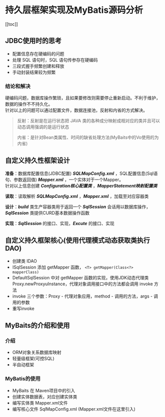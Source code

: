 # 持久层框架实现及MyBatis源码分析

[[toc]]

## JDBC使用时的思考
   - 配置信息存在硬编码的问题
   - 处理 SQL 语句时，SQL 语句传参存在硬编码
   - 三段式握手频繁创建和释放
   - 手动封装结果较为频繁

### 结论和解决

硬编码问题，数据库操作繁琐，且如果要修改则需要停止重新启动。不利于维护，数据的操作不不持久化。<br>
针对以上的问题可以通过配置文件，数据连接池，反射和内省的方式解决。

> 反射：反射是在运行状态把 JAVA 类的各种成分映射成相对应的类并且可以动态调用强调的是运行状态
>
> 内省：是针对Bean类属性、时间的缺省处理方法(MyBaits中的Vo使用的为内省)


## 自定义持久性框架设计
**准备**：数据库配置信息(JDBC配置) _**SQLMapConfig.xml**_ ，SQL配置信息(Sql语句、参数返回值) _**Mapper.xml**_ ，一个实体对于一个Mapper。<br>
针对以上信息创建 _**Configuration核心配置类**_ ，_**MapperStatement映射配置类**_<br>

**读取**：读取解析 _**SQLMapConfig.xml**_ ，_**Mapper.xml**_ ，加载至对应容器类<br>

**设计**：_**build**_ 类生产容器类用于返回一个 _**SqlSession**_ 会话用以数据库操作，_**SqlSession**_ 类提供CURD基本数据操作函数<br>

**实现**：_**SqlSession**_ 的接口、实现，_**Excute**_ 的接口、实现<br>

## 自定义持久框架核心(使用代理模式动态获取类执行DAO)
   - 创建类 IDAO
   - ISqlSession 添加 getMapper 函数， `<T> getMapper(Class<?> mapperClass)`
   - DefaultSqlSession 中对 getMapper 函数的实现，使用JDK动态代理类 Proxy.newProxyuInstance，代理对象调用接口中的方法都会调用 invoke 方法
   - invoke 三个参数：Proxy - 代理对象应用，method - 调用的方法，args - 调用的参数
   - 重写invoke

## MyBaits的介绍和使用

### 介绍
   - ORM对象关系数据库映射
   - 轻量级框架(可控SQL)
   - 半自动框架
  
### MyBatis的使用
   - MyBaits 在 Maven项目中的引入
   - 创建实体数据表，对应创建实体类
   - 编写实体类 Mapper.xml文件
   - 编写核心文件 SqlMapConfig.xml (Mapper.xml文件在这里引入)



